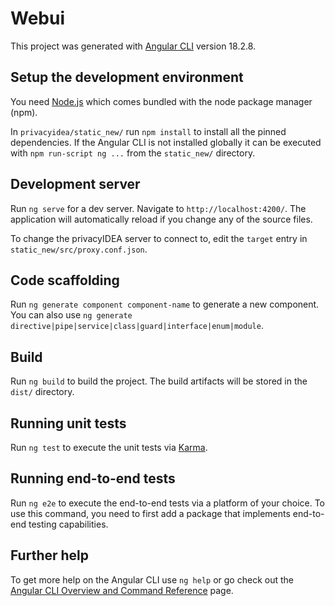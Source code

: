 # Webui

This project was generated with [Angular CLI](https://github.com/angular/angular-cli) version 18.2.8.

## Setup the development environment

You need [Node.js](https://nodejs.org/en/download) which comes bundled with the node package manager (npm).

In `privacyidea/static_new/` run `npm install` to install all the pinned dependencies.
If the Angular CLI is not installed globally it can be executed with `npm run-script ng ...` from the `static_new/`
directory.

## Development server

Run `ng serve` for a dev server. Navigate to `http://localhost:4200/`. The application will automatically reload if you
change any of the source files.

To change the privacyIDEA server to connect to, edit the `target` entry in `static_new/src/proxy.conf.json`.

## Code scaffolding

Run `ng generate component component-name` to generate a new component. You can also use
`ng generate directive|pipe|service|class|guard|interface|enum|module`.

## Build

Run `ng build` to build the project. The build artifacts will be stored in the `dist/` directory.

## Running unit tests

Run `ng test` to execute the unit tests via [Karma](https://karma-runner.github.io).

## Running end-to-end tests

Run `ng e2e` to execute the end-to-end tests via a platform of your choice. To use this command, you need to first add a
package that implements end-to-end testing capabilities.

## Further help

To get more help on the Angular CLI use `ng help` or go check out
the [Angular CLI Overview and Command Reference](https://angular.dev/tools/cli) page.
